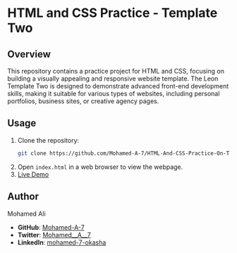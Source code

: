 # HTML and CSS Practice - Template Two

## Overview

This repository contains a practice project for HTML and CSS, focusing on building a visually appealing and responsive website template. The Leon Template Two is designed to demonstrate advanced front-end development skills, making it suitable for various types of websites, including personal portfolios, business sites, or creative agency pages.

## Usage

1. Clone the repository:
    ```bash
    git clone https://github.com/Mohamed-A-7/HTML-And-CSS-Practice-On-Template-Two.git
    ```
2. Open `index.html` in a web browser to view the webpage.
3. [Live Demo](https://mohamed-a-7.github.io/HTML-And-CSS-Practice-On-Template-Two/)

## Author

Mohamed Ali

- **GitHub**: [Mohamed-A-7](https://github.com/Mohamed-A-7)
- **Twitter**: [Mohamed__A__7](https://x.com/Mohamed__A__7)
- **LinkedIn**: [mohamed-7-okasha](https://www.linkedin.com/in/mohamed-7-okasha/)
